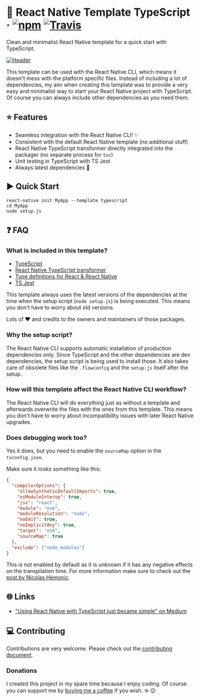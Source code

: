 # :space_invader: React Native Template TypeScript · [![npm](https://img.shields.io/npm/v/react-native-template-typescript.svg)](https://www.npmjs.com/package/react-native-template-typescript) [![Travis](https://img.shields.io/travis/emin93/react-native-template-typescript.svg)](https://travis-ci.org/emin93/react-native-template-typescript)

Clean and minimalist React Native template for a quick start with TypeScript.

[![Header](https://cdn-images-1.medium.com/max/500/1*E9RnPOATuhjuNrlFkv5oSg.jpeg)](https://medium.com/@emin93/react-native-typescript-b965059109d3)

This template can be used with the React Native CLI, which means it doesn't mess with the platform specific files. Instead of including a lot of dependencies, my aim when creating this template was to provide a very easy and minimalist way to start your React Native project with TypeScript. Of course you can always include other dependencies as you need them.

## :star: Features

-   Seamless integration with the React Native CLI! :sparkles:
-   Consistent with the default React Native template (no additional stuff)
-   React Native TypeScript transformer directly integrated into the packager (no separate process for `tsc`)
-   Unit testing in TypeScript with TS Jest
-   Always latest dependencies :raised_hands:

## :arrow_forward: Quick Start

```
react-native init MyApp --template typescript
cd MyApp
node setup.js
```

## :question: FAQ

### What is included in this template?

-   [TypeScript](https://github.com/Microsoft/TypeScript)
-   [React Native TypeScript transformer](https://github.com/ds300/react-native-typescript-transformer)
-   [Type definitions for React & React Native](https://github.com/DefinitelyTyped/DefinitelyTyped)
-   [TS Jest](https://github.com/kulshekhar/ts-jest)

This template always uses the latest versions of the dependencies at the time when the setup script (`node setup.js`) is being executed. This means you don't have to worry about old versions.

Lots of :heart: and credits to the owners and maintainers of those packages.

### Why the setup script?

The React Native CLI supports automatic installation of production dependencies only. Since TypeScript and the other dependencies are dev dependencies, the setup script is being used to install those. It also takes care of obsolete files like the `.flowconfig` and the `setup.js` itself after the setup.

### How will this template affect the React Native CLI workflow?

The React Native CLI will do everything just as without a template and afterwards overwrite the files with the ones from this template. This means you don't have to worry about incompatibility issues with later React Native upgrades.

### Does debugging work too?

Yes it does, but you need to enable the `sourceMap` option in the `tsconfig.json`.

Make sure it looks something like this:
```json
{
  "compilerOptions": {
    "allowSyntheticDefaultImports": true,
    "esModuleInterop": true,
    "jsx": "react",
    "module": "es6",
    "moduleResolution": "node",
    "noEmit": true,
    "noImplicitAny": true,
    "target": "es6",
    "sourceMap": true
  },
  "exclude": ["node_modules"]
}
```

This is not enabled by default as it is unknown if it has any negative effects on the transpilation time. For more information make sure to check out the [post by Nicolas Hémonic](https://medium.com/@NicolasHemonic/hi-mo-mac-d18286202602).

## :globe_with_meridians: Links

-   ["Using React Native with TypeScript just became simple" on Medium](https://medium.com/@emin93/react-native-typescript-b965059109d3)

## :computer: Contributing

Contributions are very welcome. Please check out the [contributing document](https://github.com/emin93/react-native-template-typescript/blob/master/CONTRIBUTING.md).

### Donations

I created this project in my spare time because I enjoy coding. Of course you can support me by [buying me a coffee](https://www.paypal.me/emin93) if you wish. :coffee: :relieved:
